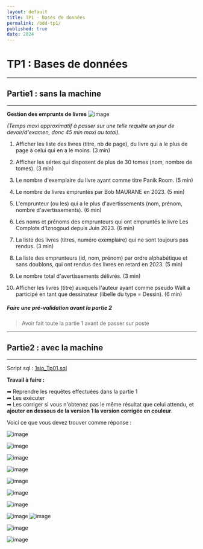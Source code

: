 ```yaml
---
layout: default
title: TP1 - Bases de données
permalink: /bdd-tp1/
published: true
date: 2024
---
```


# TP1 : Bases de données
------
## Partie1 : sans la machine
------
**Gestion des emprunts de livres**
![image](https://github.com/user-attachments/assets/14ec4e7d-2318-4f7b-b1cd-5c392f1ad675)

*(Temps maxi approximatif à passer sur une telle requête un jour de devoir/d'examen, donc 45 min maxi au total).*

1. Afficher les liste des livres (titre, nb de page), du livre qui a le plus de page à celui qui en a le
moins. (3 min)

2. Afficher les séries qui disposent de plus de 30 tomes (nom, nombre de tomes). (3 min)

3. Le nombre d'exemplaire du livre ayant comme titre Panik Room. (5 min)

4. Le nombre de livres empruntés par Bob MAURANE en 2023. (5 min)

5. L'emprunteur (ou les) qui a le plus d'avertissements (nom, prénom, nombre d'avertissements).
(6 min)

6. Les noms et prénoms des emprunteurs qui ont empruntés le livre Les Complots d'Iznogoud
depuis Juin 2023. (6 min)

7. La liste des livres (titres, numéro exemplaire) qui ne sont toujours pas rendus. (3 min)

8. La liste des emprunteurs (id, nom, prénom) par ordre alphabétique et sans doublons, qui ont
rendus des livres en retard en 2023. (5 min)

9. Le nombre total d'avertissements délivrés. (3 min)

10. Afficher les livres (titre) auxquels l'auteur ayant comme pseudo Walt a participé en tant que
dessinateur (libelle du type = Dessin). (6 min)

##### Faire une pré-validation avant la partie 2
>
> Avoir fait toute la partie 1 avant de passer sur poste

------
## Partie2 : avec la machine
------
Script sql : [1sio_Tp01.sql](https://raw.githubusercontent.com/To37oT/1SIO/refs/heads/main/1Sio_Tp01.sql)

**Travail à faire :**

➡ Reprendre les requêtes effectuées dans la partie 1<br>
➡ Les exécuter<br>
➡ Les corriger si vous n'obtenez pas le même résultat que celui attendu, et **ajouter en dessous de la version 1 la version corrigée en couleur**.

Voici ce que vous devez trouver comme réponse :

![image](https://github.com/user-attachments/assets/aa4a9d85-d242-41b4-994f-9c8a1f9be3b3)

![image](https://github.com/user-attachments/assets/71727022-52e2-4c1b-95fb-2bb5dfab3f99)

![image](https://github.com/user-attachments/assets/e261c925-88e9-4eb7-b059-a66add8ca73d)

![image](https://github.com/user-attachments/assets/c5a28754-748a-4e7a-ae3a-10b01bc4e2e2)

![image](https://github.com/user-attachments/assets/843dfa2e-6916-44de-b1ad-bd3bd28964e8)

![image](https://github.com/user-attachments/assets/439136b4-c789-41a5-a678-d30a96ea411f)

![image](https://github.com/user-attachments/assets/09e184a3-775e-4752-959c-8f247ab3d462)

![image](https://github.com/user-attachments/assets/64193d6a-42ea-446f-977b-4399030ae1fb)
![image](https://github.com/user-attachments/assets/f7b1b023-071b-44b5-b502-d89de1ae3920)

![image](https://github.com/user-attachments/assets/e87b6995-1fc1-4da8-8270-d09f5bd20499)

![image](https://github.com/user-attachments/assets/2809a167-2365-4d6f-833f-92c829e58223)
